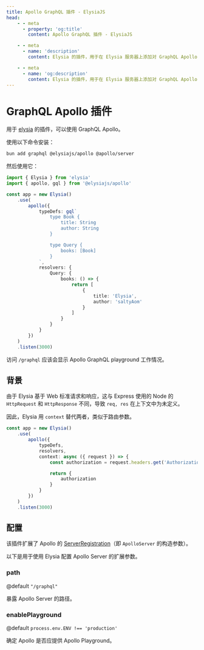 ```yaml
---
title: Apollo GraphQL 插件 - ElysiaJS
head:
    - - meta
      - property: 'og:title'
        content: Apollo GraphQL 插件 - ElysiaJS

    - - meta
      - name: 'description'
        content: Elysia 的插件，用于在 Elysia 服务器上添加对 GraphQL Apollo 的支持。通过 "bun add graphql @elysiajs/apollo @apollo/server" 安装插件。

    - - meta
      - name: 'og:description'
        content: Elysia 的插件，用于在 Elysia 服务器上添加对 GraphQL Apollo 的支持。通过 "bun add graphql @elysiajs/apollo @apollo/server" 安装插件。
---
```


# GraphQL Apollo 插件

用于 [elysia](https://github.com/elysiajs/elysia) 的插件，可以使用 GraphQL Apollo。

使用以下命令安装：

```bash
bun add graphql @elysiajs/apollo @apollo/server
```

然后使用它：

```typescript
import { Elysia } from 'elysia'
import { apollo, gql } from '@elysiajs/apollo'

const app = new Elysia()
	.use(
		apollo({
			typeDefs: gql`
				type Book {
					title: String
					author: String
				}

				type Query {
					books: [Book]
				}
			`,
			resolvers: {
				Query: {
					books: () => {
						return [
							{
								title: 'Elysia',
								author: 'saltyAom'
							}
						]
					}
				}
			}
		})
	)
	.listen(3000)
```

访问 `/graphql` 应该会显示 Apollo GraphQL playground 工作情况。

## 背景

由于 Elysia 基于 Web 标准请求和响应，这与 Express 使用的 Node 的 `HttpRequest` 和 `HttpResponse` 不同，导致 `req, res` 在上下文中为未定义。

因此，Elysia 用 `context` 替代两者，类似于路由参数。

```typescript
const app = new Elysia()
	.use(
		apollo({
			typeDefs,
			resolvers,
			context: async ({ request }) => {
				const authorization = request.headers.get('Authorization')

				return {
					authorization
				}
			}
		})
	)
	.listen(3000)
```

## 配置

该插件扩展了 Apollo 的 [ServerRegistration](https://www.apollographql.com/docs/apollo-server/api/apollo-server/#options)（即 `ApolloServer` 的构造参数）。

以下是用于使用 Elysia 配置 Apollo Server 的扩展参数。

### path

@default `"/graphql"`

暴露 Apollo Server 的路径。

### enablePlayground

@default `process.env.ENV !== 'production'`

确定 Apollo 是否应提供 Apollo Playground。